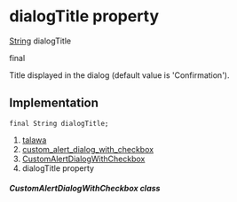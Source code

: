 
<div>

# dialogTitle property

</div>


[String](https://api.flutter.dev/flutter/dart-core/String-class.html)
dialogTitle


final




Title displayed in the dialog (default value is \'Confirmation\').



## Implementation

``` language-dart
final String dialogTitle;
```







1.  [talawa](../../index.html)
2.  [custom_alert_dialog_with_checkbox](../../widgets_custom_alert_dialog_with_checkbox/)
3.  [CustomAlertDialogWithCheckbox](../../widgets_custom_alert_dialog_with_checkbox/CustomAlertDialogWithCheckbox-class.html)
4.  dialogTitle property

##### CustomAlertDialogWithCheckbox class







